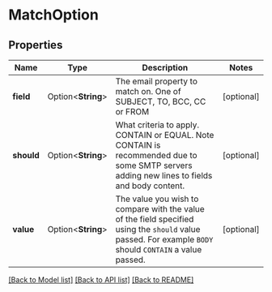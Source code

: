 # MatchOption

## Properties

Name | Type | Description | Notes
------------ | ------------- | ------------- | -------------
**field** | Option<**String**> | The email property to match on. One of SUBJECT, TO, BCC, CC or FROM | [optional]
**should** | Option<**String**> | What criteria to apply. CONTAIN or EQUAL. Note CONTAIN is recommended due to some SMTP servers adding new lines to fields and body content. | [optional]
**value** | Option<**String**> | The value you wish to compare with the value of the field specified using the `should` value passed. For example `BODY` should `CONTAIN` a value passed. | [optional]

[[Back to Model list]](../README.md#documentation-for-models) [[Back to API list]](../README.md#documentation-for-api-endpoints) [[Back to README]](../README.md)


